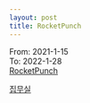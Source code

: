 ```yaml
---
layout: post
title: RocketPunch
---
```


From: 2021-1-15<br />
To: 2022-1-28<br />
[RocketPunch](https://www.rocketpunch.com/)<br />

[집무실](https://apps.apple.com/kr/app/%EC%A7%91%EB%AC%B4%EC%8B%A4-%EC%A7%91-%EA%B7%BC%EC%B2%98-%EC%82%AC%EB%AC%B4%EC%8B%A4/id1525243148)<br />
